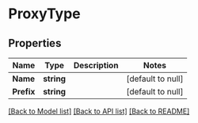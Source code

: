 # ProxyType

## Properties
Name | Type | Description | Notes
------------ | ------------- | ------------- | -------------
**Name** | **string** |  | [default to null]
**Prefix** | **string** |  | [default to null]

[[Back to Model list]](../README.md#documentation-for-models) [[Back to API list]](../README.md#documentation-for-api-endpoints) [[Back to README]](../README.md)


